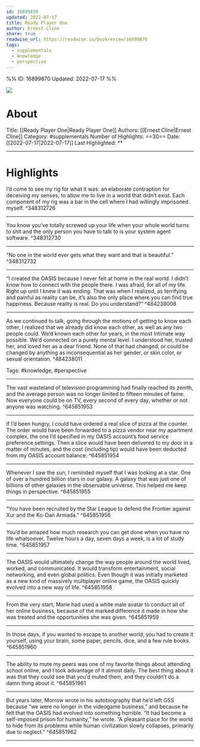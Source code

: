 ```yaml
---
id: 16899870
updated: 2022-07-17
title: Ready Player One
author: Ernest Cline
share: true
readwise_url: https://readwise.io/bookreview/16899870
tags:
  - supplementals
  - knowledge
  - perspective
---
```


%%
ID: 16899870
Updated: 2022-07-17
%%

![]( https://images-na.ssl-images-amazon.com/images/I/51hD3F53GXL._SL500_.jpg)

# About
Title: [[Ready Player One|Ready Player One]]
Authors: [[Ernest Cline|Ernest Cline]]
Category: #supplementals
Number of Highlights: ==30==
Date: [[2022-07-17|2022-07-17]]
Last Highlighted: **

---

# Highlights

I’d come to see my rig for what it was: an elaborate contraption for deceiving my senses, to allow me to live in a world that didn’t exist. Each component of my rig was a bar in the cell where I had willingly imprisoned myself. ^348312726

---
You know you’ve totally screwed up your life when your whole world turns to shit and the only person you have to talk to is your system agent software. ^348312730

---
“No one in the world ever gets what they want and that is beautiful.” ^348312732

---
“I created the OASIS because I never felt at home in the real world. I didn’t know how to connect with the people there. I was afraid, for all of my life. Right up until I knew it was ending. That was when I realized, as terrifying and painful as reality can be, it’s also the only place where you can find true happiness. Because reality is real. Do you understand?” ^484238008

---
As we continued to talk, going through the motions of getting to know each other, I realized that we already did know each other, as well as any two people could. We’d known each other for years, in the most intimate way possible. We’d connected on a purely mental level. I understood her, trusted her, and loved her as a dear friend. None of that had changed, or could be changed by anything as inconsequential as her gender, or skin color, or sexual orientation. ^484238011

Tags: #knowledge, #perspective

---
The vast wasteland of television programming had finally reached its zenith, and the average person was no longer limited to fifteen minutes of fame. Now everyone could be on TV, every second of every day, whether or not anyone was watching. ^645851953

---
If I’d been hungry, I could have ordered a real slice of pizza at the counter. The order would have been forwarded to a pizza vendor near my apartment complex, the one I’d specified in my OASIS account’s food service preference settings. Then a slice would have been delivered to my door in a matter of minutes, and the cost (including tip) would have been deducted from my OASIS account balance. ^645851954

---
Whenever I saw the sun, I reminded myself that I was looking at a star. One of over a hundred billion stars in our galaxy. A galaxy that was just one of billions of other galaxies in the observable universe. This helped me keep things in perspective. ^645851955

---
“You have been recruited by the Star League to defend the Frontier against Xur and the Ko-Dan Armada.” ^645851956

---
You’d be amazed how much research you can get done when you have no life whatsoever. Twelve hours a day, seven days a week, is a lot of study time. ^645851957

---
The OASIS would ultimately change the way people around the world lived, worked, and communicated. It would transform entertainment, social networking, and even global politics. Even though it was initially marketed as a new kind of massively multiplayer online game, the OASIS quickly evolved into a new way of life. ^645851958

---
From the very start, Marie had used a white male avatar to conduct all of her online business, because of the marked difference it made in how she was treated and the opportunities she was given. ^645851959

---
In those days, if you wanted to escape to another world, you had to create it yourself, using your brain, some paper, pencils, dice, and a few rule books. ^645851960

---
The ability to mute my peers was one of my favorite things about attending school online, and I took advantage of it almost daily. The best thing about it was that they could see that you’d muted them, and they couldn’t do a damn thing about it. ^645851961

---
But years later, Morrow wrote in his autobiography that he’d left GSS because “we were no longer in the videogame business,” and because he felt that the OASIS had evolved into something horrible. “It had become a self-imposed prison for humanity,” he wrote. “A pleasant place for the world to hide from its problems while human civilization slowly collapses, primarily due to neglect.” ^645851962

---